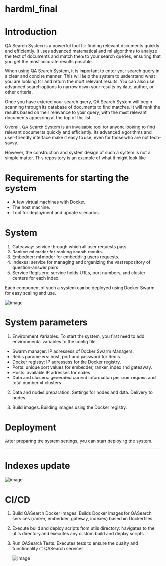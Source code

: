# hardml_final


# Introduction

QA Search System is a powerful tool for finding relevant documents quickly and efficiently. It uses advanced matematical and ml algorithms to analyze the text of documents and match them to your search queries, ensuring that you get the most accurate results possible.

When using QA Search System, it is important to enter your search query in a clear and concise manner. This will help the system to understand what you are looking for and return the most relevant results. You can also use advanced search options to narrow down your results by date, author, or other criteria.

Once you have entered your search query, QA Search System will begin scanning through its database of documents to find matches. It will rank the results based on their relevance to your query, with the most relevant documents appearing at the top of the list.

Overall, QA Search System is an invaluable tool for anyone looking to find relevant documents quickly and efficiently. Its advanced algorithms and user-friendly interface make it easy to use, even for those who are not tech-savvy. 

However, the construction and system design of such a system is not a simple matter. This repository is an example of what it might look like

# Requirements for starting the system
- A few virtual machines with Docker.
- The host machine.
- Tool for deployment and update scenarios.

# System

1. Gateaway: service through which all user requests pass.
2. Ranker: ml moder for ranking search results. 
3. Embedder: ml moder for embedding users requests. 
4. Indexes: service for managing and organizing the vast repository of question-answer pairs 
5. Service Registery: service holds URLs, port numbers, and cluster centers for each index.

Each component of such a system can be deployed using Docker Swarm for easy scaling and use.

![image](https://github.com/EugeneRomanov/hardml_final/assets/72860505/29034297-c53c-4425-87a3-42bfa627469d)


# System parameters

1. Environment Variables.
To start the system, you first need to add environmental variables to the config file.
* Swarm manager: IP adressess of Docker Swarm Managers. 
* Redis parameters: host, port and password for Redis. 
* Docker registry: IP adressess for the Docker registry.
* Ports: unique port values for embedder, ranker, index and gateaway.
* Hosts: available IP adresses for nodes
* Data and сlusters: generated current information per user request and total number of clusters

2. Data and nodes preparation.
Settings for nodes and data. Delivery to nodes.

3. Build images.
Building images using the Docker registry.

# Deployment

After preparing the system settings, you can start deploying the system.


***************


# Indexes update

![image](https://github.com/EugeneRomanov/hardml_final/assets/72860505/49ac2a4f-739e-4a68-a3ad-3e8a6a96b61b)


# CI/CD

1. Build QASearch Docker Images: Builds Docker images for QASearch services (ranker, embedder, gateway, indexes) based on Dockerfiles
2. Execute build and deploy scripts from utils directory: Navigates to the utils directory and executes any custom build and deploy scripts
3. Run QASearch Tests: Executes tests to ensure the quality and functionality of QASearch services

   ![image](https://github.com/EugeneRomanov/hardml_final/assets/72860505/f5348f30-279c-4ba6-90f8-5ef187808783)


